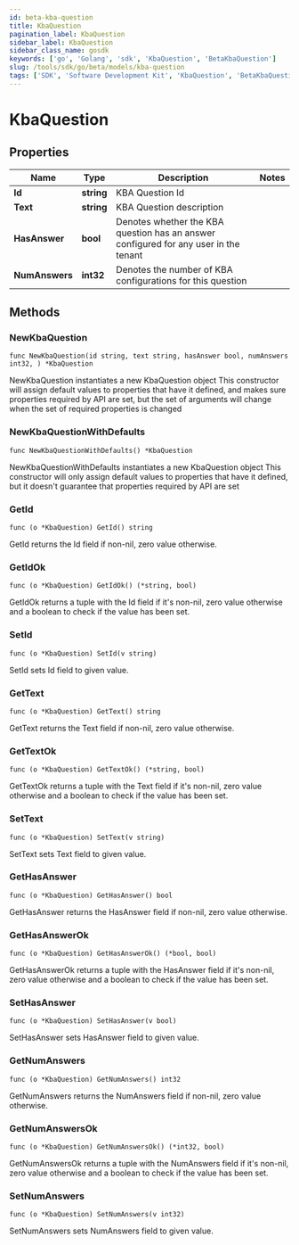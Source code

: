 ```yaml
---
id: beta-kba-question
title: KbaQuestion
pagination_label: KbaQuestion
sidebar_label: KbaQuestion
sidebar_class_name: gosdk
keywords: ['go', 'Golang', 'sdk', 'KbaQuestion', 'BetaKbaQuestion'] 
slug: /tools/sdk/go/beta/models/kba-question
tags: ['SDK', 'Software Development Kit', 'KbaQuestion', 'BetaKbaQuestion']
---
```


# KbaQuestion

## Properties

Name | Type | Description | Notes
------------ | ------------- | ------------- | -------------
**Id** | **string** | KBA Question Id | 
**Text** | **string** | KBA Question description | 
**HasAnswer** | **bool** | Denotes whether the KBA question has an answer configured for any user in the tenant | 
**NumAnswers** | **int32** | Denotes the number of KBA configurations for this question | 

## Methods

### NewKbaQuestion

`func NewKbaQuestion(id string, text string, hasAnswer bool, numAnswers int32, ) *KbaQuestion`

NewKbaQuestion instantiates a new KbaQuestion object
This constructor will assign default values to properties that have it defined,
and makes sure properties required by API are set, but the set of arguments
will change when the set of required properties is changed

### NewKbaQuestionWithDefaults

`func NewKbaQuestionWithDefaults() *KbaQuestion`

NewKbaQuestionWithDefaults instantiates a new KbaQuestion object
This constructor will only assign default values to properties that have it defined,
but it doesn't guarantee that properties required by API are set

### GetId

`func (o *KbaQuestion) GetId() string`

GetId returns the Id field if non-nil, zero value otherwise.

### GetIdOk

`func (o *KbaQuestion) GetIdOk() (*string, bool)`

GetIdOk returns a tuple with the Id field if it's non-nil, zero value otherwise
and a boolean to check if the value has been set.

### SetId

`func (o *KbaQuestion) SetId(v string)`

SetId sets Id field to given value.


### GetText

`func (o *KbaQuestion) GetText() string`

GetText returns the Text field if non-nil, zero value otherwise.

### GetTextOk

`func (o *KbaQuestion) GetTextOk() (*string, bool)`

GetTextOk returns a tuple with the Text field if it's non-nil, zero value otherwise
and a boolean to check if the value has been set.

### SetText

`func (o *KbaQuestion) SetText(v string)`

SetText sets Text field to given value.


### GetHasAnswer

`func (o *KbaQuestion) GetHasAnswer() bool`

GetHasAnswer returns the HasAnswer field if non-nil, zero value otherwise.

### GetHasAnswerOk

`func (o *KbaQuestion) GetHasAnswerOk() (*bool, bool)`

GetHasAnswerOk returns a tuple with the HasAnswer field if it's non-nil, zero value otherwise
and a boolean to check if the value has been set.

### SetHasAnswer

`func (o *KbaQuestion) SetHasAnswer(v bool)`

SetHasAnswer sets HasAnswer field to given value.


### GetNumAnswers

`func (o *KbaQuestion) GetNumAnswers() int32`

GetNumAnswers returns the NumAnswers field if non-nil, zero value otherwise.

### GetNumAnswersOk

`func (o *KbaQuestion) GetNumAnswersOk() (*int32, bool)`

GetNumAnswersOk returns a tuple with the NumAnswers field if it's non-nil, zero value otherwise
and a boolean to check if the value has been set.

### SetNumAnswers

`func (o *KbaQuestion) SetNumAnswers(v int32)`

SetNumAnswers sets NumAnswers field to given value.



